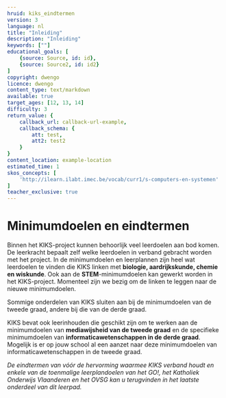 ```yaml
---
hruid: kiks_eindtermen
version: 3
language: nl
title: "Inleiding"
description: "Inleiding"
keywords: [""]
educational_goals: [
    {source: Source, id: id}, 
    {source: Source2, id: id2}
]
copyright: dwengo
licence: dwengo
content_type: text/markdown
available: true
target_ages: [12, 13, 14]
difficulty: 3
return_value: {
    callback_url: callback-url-example,
    callback_schema: {
        att: test,
        att2: test2
    }
}
content_location: example-location
estimated_time: 1
skos_concepts: [
    'http://ilearn.ilabt.imec.be/vocab/curr1/s-computers-en-systemen'
]
teacher_exclusive: true
---
```


# Minimumdoelen en eindtermen

Binnen het KIKS-project kunnen behoorlijk veel leerdoelen aan bod komen. De leerkracht bepaalt zelf welke leerdoelen in verband gebracht worden met het project.
In de minimumdoelen en leerplannen zijn heel wat leerdoelen te vinden die KIKS linken met **biologie, aardrijkskunde, chemie en wiskunde**. Ook aan de **STEM**-minimumdoelen kan gewerkt worden in het KIKS-project. Momenteel zijn we bezig om de linken te leggen naar de nieuwe minimumdoelen.

Sommige onderdelen van KIKS sluiten aan bij de minimumdoelen van de tweede graad, andere bij die van de derde graad. 

KIKS bevat ook leerinhouden die geschikt zijn om te werken aan de minimumdoelen van **mediawijsheid van de tweede graad** en de specifieke minimumdoelen van **informaticawetenschappen in de derde graad**. Mogelijk is er op jouw school al een aanzet naar deze minimumdoelen van informaticawetenschappen in de tweede graad.

*De eindtermen van vóór de hervorming waarmee KIKS verband houdt en enkele van de toenmalige leerplandoelen van het GO!, het Katholiek Onderwijs Vlaanderen en het
OVSG kan u terugvinden in het laatste onderdeel van dit leerpad.* 

